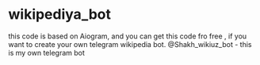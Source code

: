 # wikipediya_bot
this code is based on Aiogram, and you can get this code fro free , if you want to create  your own telegram wikipedia bot.
@Shakh_wikiuz_bot - this is my own telegram bot 
